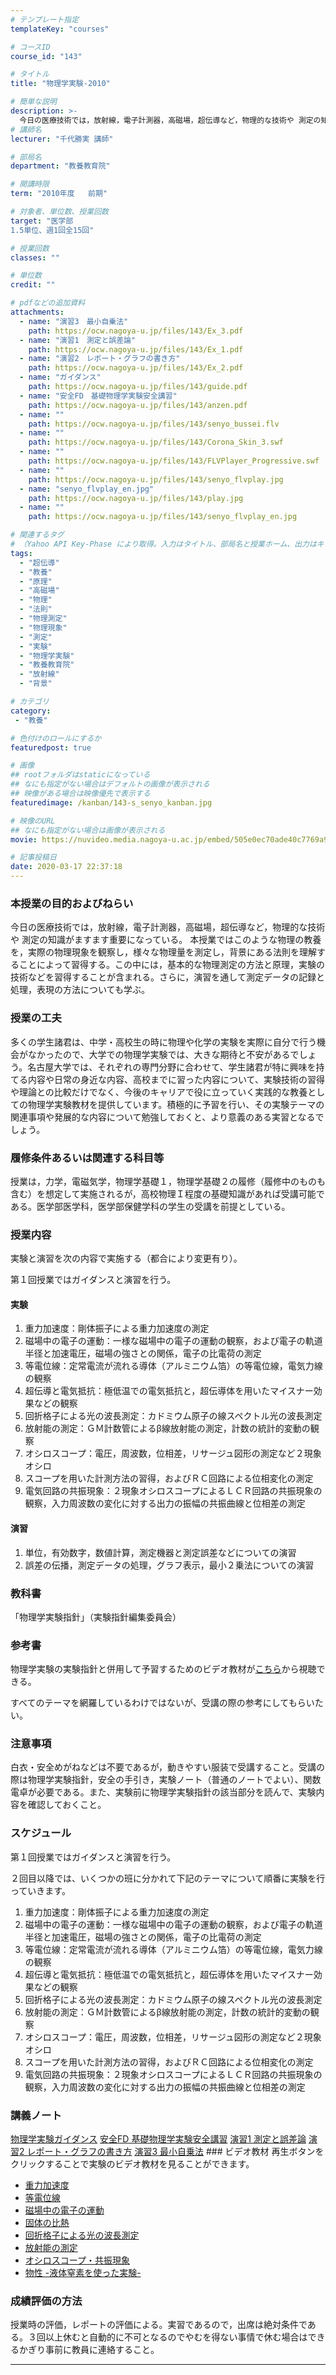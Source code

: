 ```yaml
---
# テンプレート指定
templateKey: "courses"

# コースID
course_id: "143"

# タイトル
title: "物理学実験-2010"

# 簡単な説明
description: >-
  今日の医療技術では，放射線，電子計測器，高磁場，超伝導など，物理的な技術や 測定の知識がますます重要になっている。 本授業ではこのような物理の教養を，実際の物理現象を観察し，様々な物理量を測定し，背景にある法則を理解することによって習得する。この中には，基本的な物理測定の方法と原理，実験の技術などを習得することが含まれる。さらに，演習を通して測定データの記録と処理，表現の方法についても学ぶ。 ....
# 講師名
lecturer: "千代勝実 講師"

# 部局名
department: "教養教育院"

# 開講時限
term: "2010年度	前期"

# 対象者、単位数、授業回数
target: "医学部
1.5単位、週1回全15回"

# 授業回数
classes: ""

# 単位数
credit: ""

# pdfなどの追加資料
attachments:
  - name: "演習3　最小自乗法" 
    path: https://ocw.nagoya-u.jp/files/143/Ex_3.pdf
  - name: "演習1　測定と誤差論" 
    path: https://ocw.nagoya-u.jp/files/143/Ex_1.pdf
  - name: "演習2　レポート・グラフの書き方" 
    path: https://ocw.nagoya-u.jp/files/143/Ex_2.pdf
  - name: "ガイダンス" 
    path: https://ocw.nagoya-u.jp/files/143/guide.pdf
  - name: "安全FD　基礎物理学実験安全講習" 
    path: https://ocw.nagoya-u.jp/files/143/anzen.pdf
  - name: "" 
    path: https://ocw.nagoya-u.jp/files/143/senyo_bussei.flv
  - name: "" 
    path: https://ocw.nagoya-u.jp/files/143/Corona_Skin_3.swf
  - name: "" 
    path: https://ocw.nagoya-u.jp/files/143/FLVPlayer_Progressive.swf
  - name: "" 
    path: https://ocw.nagoya-u.jp/files/143/senyo_flvplay.jpg
  - name: "senyo_flvplay_en.jpg" 
    path: https://ocw.nagoya-u.jp/files/143/play.jpg
  - name: "" 
    path: https://ocw.nagoya-u.jp/files/143/senyo_flvplay_en.jpg

# 関連するタグ
# （Yahoo API Key-Phase により取得。入力はタイトル、部局名と授業ホーム、出力はキーフレーズ（tags））
tags:
  - "超伝導"
  - "教養"
  - "原理"
  - "高磁場"
  - "物理"
  - "法則"
  - "物理測定"
  - "物理現象"
  - "測定"
  - "実験"
  - "物理学実験"
  - "教養教育院"
  - "放射線"
  - "背景"

# カテゴリ
category:
 - "教養"

# 色付けのロールにするか
featuredpost: true

# 画像
## rootフォルダはstaticになっている
## なにも指定がない場合はデフォルトの画像が表示される
## 映像がある場合は映像優先で表示する
featuredimage: /kanban/143-s_senyo_kanban.jpg

# 映像のURL
## なにも指定がない場合は画像が表示される
movie: https://nuvideo.media.nagoya-u.ac.jp/embed/505e0ec70ade40c7769a9797c0a05c1e2945a846

# 記事投稿日
date: 2020-03-17 22:37:18
---
```


### 本授業の目的およびねらい

今日の医療技術では，放射線，電子計測器，高磁場，超伝導など，物理的な技術や 測定の知識がますます重要になっている。 本授業ではこのような物理の教養を，実際の物理現象を観察し，様々な物理量を測定し，背景にある法則を理解することによって習得する。この中には，基本的な物理測定の方法と原理，実験の技術などを習得することが含まれる。さらに，演習を通して測定データの記録と処理，表現の方法についても学ぶ。


### 授業の工夫

多くの学生諸君は、中学・高校生の時に物理や化学の実験を実際に自分で行う機会がなかったので、大学での物理学実験では、大きな期待と不安があるでしょう。名古屋大学では、それぞれの専門分野に合わせて、学生諸君が特に興味を持てる内容や日常の身近な内容、高校までに習った内容について、実験技術の習得や理論との比較だけでなく、今後のキャリアで役に立っていく実践的な教養としての物理学実験教材を提供しています。積極的に予習を行い、その実験テーマの関連事項や発展的な内容について勉強しておくと、より意義のある実習となるでしょう。







### 履修条件あるいは関連する科目等

授業は，力学，電磁気学，物理学基礎１，物理学基礎２の履修（履修中のものも含む）を想定して実施されるが，高校物理Ｉ程度の基礎知識があれば受講可能である。医学部医学科，医学部保健学科の学生の受講を前提としている。

### 授業内容

実験と演習を次の内容で実施する（都合により変更有り）。

第１回授業ではガイダンスと演習を行う。

#### 実験

1. 重力加速度：剛体振子による重力加速度の測定
2. 磁場中の電子の運動：一様な磁場中の電子の運動の観察，および電子の軌道半径と加速電圧，磁場の強さとの関係，電子の比電荷の測定
3. 等電位線：定常電流が流れる導体（アルミニウム箔）の等電位線，電気力線の観察
4. 超伝導と電気抵抗：極低温での電気抵抗と，超伝導体を用いたマイスナー効果などの観察
5. 回折格子による光の波長測定：カドミウム原子の線スペクトル光の波長測定
6. 放射能の測定：ＧＭ計数管によるβ線放射能の測定，計数の統計的変動の観察
7. オシロスコープ：電圧，周波数，位相差，リサージュ図形の測定など２現象オシロ
8. スコープを用いた計測方法の習得，およびＲＣ回路による位相変化の測定
9. 電気回路の共振現象：２現象オシロスコープによるＬＣＲ回路の共振現象の観察，入力周波数の変化に対する出力の振幅の共振曲線と位相差の測定

#### 演習

1. 単位，有効数字，数値計算，測定機器と測定誤差などについての演習
2. 誤差の伝播，測定データの処理，グラフ表示，最小２乗法についての演習

### 教科書

「物理学実験指針」（実験指針編集委員会）

### 参考書

物理学実験の実験指針と併用して予習するためのビデオ教材が[こちら](http://olms.media.nagoya-u.ac.jp/pex/)から視聴できる。

すべてのテーマを網羅しているわけではないが、受講の際の参考にしてもらいたい。

### 注意事項

白衣・安全めがねなどは不要であるが，動きやすい服装で受講すること。受講の際は物理学実験指針，安全の手引き，実験ノート（普通のノートでよい）、関数電卓が必要である。また、実験前に物理学実験指針の該当部分を読んで、実験内容を確認しておくこと。


<h3>スケジュール</h3>

<p>第１回授業ではガイダンスと演習を行う。</p>

<p>２回目以降では、いくつかの班に分かれて下記のテーマについて順番に実験を行っていきます。</p>

<ol>
<li>重力加速度：剛体振子による重力加速度の測定</li>
<li>磁場中の電子の運動：一様な磁場中の電子の運動の観察，および電子の軌道半径と加速電圧，磁場の強さとの関係，電子の比電荷の測定</li>
<li>等電位線：定常電流が流れる導体（アルミニウム箔）の等電位線，電気力線の観察</li>
<li>超伝導と電気抵抗：極低温での電気抵抗と，超伝導体を用いたマイスナー効果などの観察</li>
<li>回折格子による光の波長測定：カドミウム原子の線スペクトル光の波長測定</li>
<li>放射能の測定：ＧＭ計数管によるβ線放射能の測定，計数の統計的変動の観察</li>
<li>オシロスコープ：電圧，周波数，位相差，リサージュ図形の測定など２現象オシロ</li>
<li>スコープを用いた計測方法の習得，およびＲＣ回路による位相変化の測定</li>
<li>電気回路の共振現象：２現象オシロスコープによるＬＣＲ回路の共振現象の観察，入力周波数の変化に対する出力の振幅の共振曲線と位相差の測定</li>
</ol>



### 講義ノート

[物理学実験ガイダンス](https://ocw.nagoya-u.jp/files/143/guide.pdf) [安全FD 基礎物理学実験安全講習](https://ocw.nagoya-u.jp/files/143/guide.pdf) [演習1 測定と誤差論](https://ocw.nagoya-u.jp/files/143/Ex_1.pdf) [演習2 レポート・グラフの書き方](https://ocw.nagoya-u.jp/files/143/Ex_2.pdf) [演習3 最小自乗法](https://ocw.nagoya-u.jp/files/143/Ex_3.pdf) ### ビデオ教材 再生ボタンをクリックすることで実験のビデオ教材を見ることができます。

* <a href="https://nuvideo.media.nagoya-u.ac.jp/embed/328c5dda4f281a9f0c060248826c7ffdea17ce72" target="blank">重力加速度</a>
* <a href="https://nuvideo.media.nagoya-u.ac.jp/embed/9a80bab64f013f5d97c78a120c90075a5b335252" target="blank">等電位線</a>
* <a href="https://nuvideo.media.nagoya-u.ac.jp/embed/c57ee129896eec65d684e27b370fb6869a55e61e" target="blank">磁場中の電子の運動</a>
* <a href="https://nuvideo.media.nagoya-u.ac.jp/embed/375217b34d55feca8b550afcfe22e811fbe761bb" target="blank">固体の比熱</a>
* <a href="https://nuvideo.media.nagoya-u.ac.jp/embed/6a3abe9d662a29db8524b416761d27d001024290" target="blank">回折格子による光の波長測定</a>
* <a href="https://nuvideo.media.nagoya-u.ac.jp/embed/14326ac48f5a88938e01cccbfb0b9061b2c2d1fe" target="blank">放射能の測定</a>
* <a href="https://nuvideo.media.nagoya-u.ac.jp/embed/d642c046355c7e548476fd0a31b5e29ceb669b79" target="blank">オシロスコープ・共振現象</a>
* <a href="https://nuvideo.media.nagoya-u.ac.jp/embed/67d61111a9c116b663194b0941947a4279610282" target="blank">物性 -液体窒素を使った実験-</a>





### 成績評価の方法

授業時の評価，レポートの評価による。実習であるので，出席は絶対条件である。３回以上休むと自動的に不可となるのでやむを得ない事情で休む場合はできるかぎり事前に教員に連絡すること。



-----